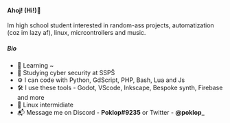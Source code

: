#### Ahoj! (Hi!)👋
Im high school student interested in random-ass projects, automatization (coz im lazy af), linux, micrcontrollers and music.
##### Bio
- 🌱 Learning ~
- 🔐 Studying cyber security at SSPŠ
- ⚙ I can code with Python, GdScript, PHP, Bash, Lua and Js
- 🛠 I use these tools - Godot, VScode, Inkscape, Bespoke synth, Firebase and more
- 🐧 Linux intermidiate
- 📬 Message me on Discord - **Poklop#9235** or Twitter - **@poklop_**

